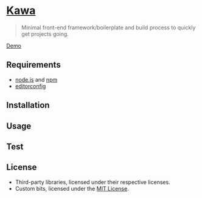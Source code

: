 # [Kawa](repo-url)

> Minimal front-end framework/boilerplate and build process to quickly get projects going.

[Demo][home-url]

## Requirements

- [node.js][nodejs-url] and [npm][npm-url]
- [editorconfig][editorconfig-url]

## Installation

## Usage

## Test

## License

- Third-party libraries, licensed under their respective licenses.
- Custom bits, licensed under the [MIT License][license-url].


<!-- Link labels -->

[home-url]:    https://bymathias.github.io/kawa
[repo-url]:    https://github.com/bymathias/kawa
[license-url]: https://raw.githubusercontent.com/bymathias/kawa/master/LICENSE

[nodejs-url]:       https://nodejs.org
[npm-url]:          https://www.npmjs.com
[editorconfig-url]: http://editorconfig.org "Help make the world a better place"
